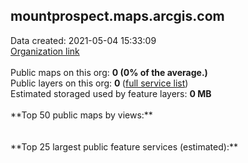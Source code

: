 <h2>mountprospect.maps.arcgis.com</h2> Data created: 2021-05-04 15:33:09 <br /><a target='new' href='https://mountprospect.maps.arcgis.com'>Organization link</a><br /><br />Public maps on this org: <b>0 (0% of the average.)</b><br />Public layers on this org: <b>0 </b>(<a target='new' href='https://services.arcgis.com/IH61AHdgj7rwUfub/ArcGIS/rest/services'>full service list</a>)<br />Estimated storaged used by feature layers: <b>0 MB</b><br /><br />**Top 50 public maps by views:**<br /><br /><br />**Top 25 largest public feature services (estimated):**<br />